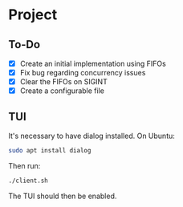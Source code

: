 # Project

## To-Do

- [X] Create an initial implementation using FIFOs
- [X] Fix bug regarding concurrency issues
- [X] Clear the FIFOs on SIGINT
- [X] Create a configurable file

## TUI

It's necessary to have dialog installed.
On Ubuntu:
```bash
sudo apt install dialog
```
Then run:
```bash
./client.sh
```
The TUI should then be enabled.
